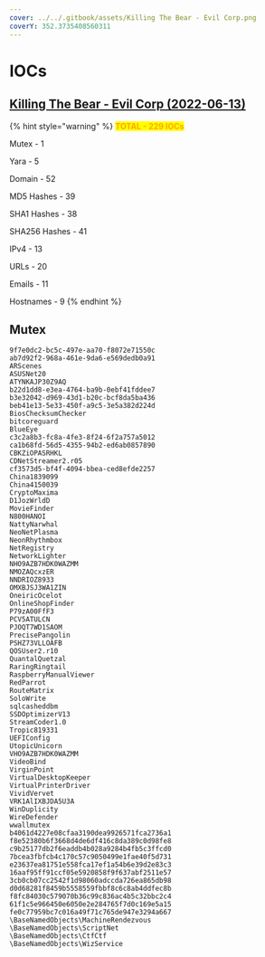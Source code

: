 ```yaml
---
cover: ../../.gitbook/assets/Killing The Bear - Evil Corp.png
coverY: 352.3735408560311
---
```


# IOCs

## [Killing The Bear - Evil Corp (2022-06-13)](https://otx.alienvault.com/pulse/62a61fe5acce601d9126eb78)

{% hint style="warning" %}
<mark style="color:orange;">**TOTAL - 229 IOCs**</mark>

Mutex - 1

Yara - 5

Domain - 52

MD5 Hashes - 39

SHA1 Hashes - 38

SHA256 Hashes - 41

IPv4 - 13

URLs - 20

Emails - 11

Hostnames - 9
{% endhint %}

## Mutex

```
9f7e0dc2-bc5c-497e-aa70-f8072e71550c
ab7d92f2-968a-461e-9da6-e569dedb0a91
ARScenes
ASUSNet20
ATYNKAJP30Z9AQ
b22d1dd8-e3ea-4764-ba9b-0ebf41fddee7
b3e32042-d969-43d1-b20c-bcf8da5ba436
beb41e13-5e33-450f-a9c5-3e5a382d224d
BiosChecksumChecker
bitcoreguard
BlueEye
c3c2a8b3-fc8a-4fe3-8f24-6f2a757a5012
ca1b68fd-56d5-4355-94b2-ed6ab0857890
CBKZiOPASRHKL
CDNetStreamer2.r05
cf3573d5-bf4f-4094-bbea-ced8efde2257
China1839099
China4150039
CryptoMaxima
D1JozWrldD
MovieFinder
N800HANOI
NattyNarwhal
NeoNetPlasma
NeonRhythmbox
NetRegistry
NetworkLighter
NHO9AZB7HDK0WAZMM
NMOZAQcxzER
NNDRIOZ8933
OMXBJSJ3WA1ZIN
OneiricOcelot
OnlineShopFinder
P79zA00FfF3
PCV5ATULCN
PJOQT7WD1SAOM
PrecisePangolin
PSHZ73VLLOAFB
QOSUser2.r10
QuantalQuetzal
RaringRingtail
RaspberryManualViewer
RedParrot
RouteMatrix
SoloWrite
sqlcasheddbm
SSDOptimizerV13
StreamCoder1.0
Tropic819331
UEFIConfig
UtopicUnicorn
VHO9AZB7HDK0WAZMM
VideoBind
VirginPoint
VirtualDesktopKeeper
VirtualPrinterDriver
VividVervet
VRK1AlIXBJDA5U3A
WinDuplicity
WireDefender
wwallmutex
b4061d4227e08cfaa3190dea9926571fca2736a1
f8e52380b6f3668d4de6df416c8da389c0d98fe8
c9b25177db2f6eaddb4b028a9284b4fb5c3ffcd0
7bcea3fbfcb4c170c57c9050499e1fae40f5d731
e23637ea81751e558fca17ef1a54b6e39d2e83c3
16aaf95ff91ccf05e5920858f9f637abf2511e57
3cb0cb07cc2542f1d98060adccda726ea865db98
d0d68281f8459b5558559fbbf8c6c8ab4ddfec8b
f8fc84030c579070b36c99c836ac4b5c32bbc2c4
61f1c5e966450e6050e2e284765f7d0c169e5a15
fe0c77959bc7c016a49f71c765de947e3294a667
\BaseNamedObjects\MachineRendezvous
\BaseNamedObjects\ScriptNet
\BaseNamedObjects\CtfCtf
\BaseNamedObjects\WizService
```
